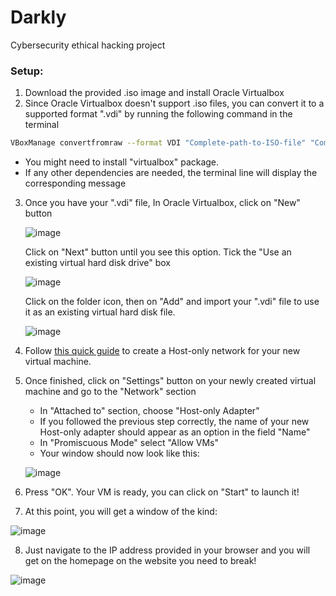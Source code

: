 # Darkly
Cybersecurity ethical hacking project

### Setup:
1) Download the provided .iso image and install Oracle Virtualbox
2) Since Oracle Virtualbox doesn't support .iso files, you can convert it to a supported format ".vdi" by running the following command in the terminal
  ``` Bash
  VBoxManage convertfromraw --format VDI "Complete-path-to-ISO-file" "Complete-path-to-VDI-file"
  
  ```
  
   - You might need to install "virtualbox" package.
   - If any other dependencies are needed, the terminal line will display the corresponding message

3) Once you have your ".vdi" file, In Oracle Virtualbox, click on "New" button 

    ![image](https://user-images.githubusercontent.com/36443074/144894861-8aa3047b-4035-41b9-9a4f-d4d52dfbf540.png)
    
   Click on "Next" button until you see this option. Tick the "Use an existing virtual hard disk drive" box
   
    ![image](https://user-images.githubusercontent.com/36443074/144894672-c036331c-0928-4510-8935-540d7ed4f02b.png)
  
   Click on the folder icon, then on "Add" and import your ".vdi" file to use it as an existing virtual hard disk file.
   
    ![image](https://user-images.githubusercontent.com/36443074/144896447-67af070d-33a1-4301-9316-abbf18f3105f.png)
    
4) Follow [this quick guide](https://condor.depaul.edu/glancast/443class/docs/vbox_host-only_setup.html) to create a Host-only network for your new virtual machine.
5) Once finished, click on "Settings" button on your newly created virtual machine and go to the "Network" section
   - In "Attached to" section, choose "Host-only Adapter"
   - If you followed the previous step correctly, the name of your new Host-only adapter should appear as an option in the field "Name"
   - In "Promiscuous Mode" select "Allow VMs"
   - Your window should now look like this:
  
    ![image](https://user-images.githubusercontent.com/36443074/144899986-414d24a7-ff5a-4fa4-9944-a36c13fc90b6.png)
  
 6) Press "OK". Your VM is ready, you can click on "Start" to launch it!
 7) At this point, you will get a window of the kind:
 
   ![image](https://user-images.githubusercontent.com/36443074/144900250-832d2b3d-66c0-44e1-9c98-e46784ff71a2.png)
 
 8) Just navigate to the IP address provided in your browser and you will get on the homepage on the website you need to break!

  ![image](https://user-images.githubusercontent.com/36443074/144901055-b982704c-300e-4513-b2fb-d5684fa11da7.png)



